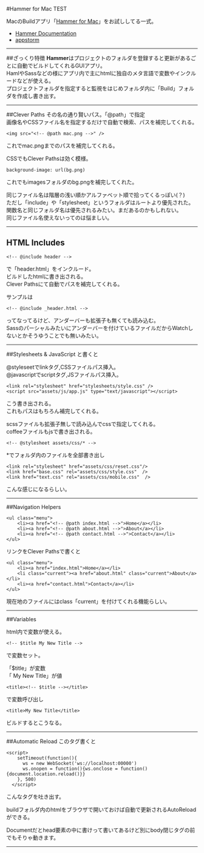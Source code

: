 #Hammer for Mac TEST

MacのBuildアプリ「[Hammer for Mac](http://hammerformac.com/)」をお試ししてる一式。


- [Hammer Documentation](http://help.hammerformac.com/)
- [appstorm](http://mac.appstorm.net/reviews/web-dev-review/stop-hammertime-with-hammer-for-mac/)

---
##ざっくり特徴
**Hammer**はプロジェクトのフォルダを登録すると更新があるごとに自動でビルドしてくれるGUIアプリ。  
HamlやSassなどの様にアプリ内で主にhtmlに独自のメタ言語で変数やインクルードなどが使える。    
プロジェクトフォルダを指定すると監視をはじめフォルダ内に「Build」フォルダを作成し書き出す。


---

##Clever Paths
その名の通り賢いパス。「@path」で指定  
画像名やCSSファイル名を指定するだけで自動で検索、パスを補完してくれる。

	<img src="<!-- @path mac.png -->" />
これでmac.pngまでのパスを補完してくれる。

CSSでもClever Pathsは効く模様。

	background-image: url(bg.png)
これでもimagesフォルダのbg.pngを補完してくれた。


同じファイル名は階層の浅い順かアルファベット順で拾ってくるっぽい(？)  
ただし「include」や「stylesheet」というフォルダはルートより優先された。  
関数名と同じフォルダ名は優先されるみたい。まだあるのかもしれない。  
同じファイル名使えないってのは悩ましい。


---
## HTML Includes


	<!-- @include header -->
で「header.html」をインクルード。  
ビルドしたhtmlに書き出される。  
Clever Pathsにて自動でパスを補完してくれる。

サンプルは

`<!-- @include _header.html -->`

ってなってるけど、アンダーバーも拡張子も無くても読み込む。  
Sassのパーシャルみたいにアンダーバーを付けているファイルだからWatchしないとかそうゆうことでも無いみたい。

---

##Stylesheets & JavaScript
	<!-- @stylesheet style -->
	<!-- @javascript app -->
と書くと

@styleseetでlinkタグ,CSSファイルパス挿入。  
@javascriptでscriptタグ,JSファイルパス挿入。

	<link rel="stylesheet" href="stylesheets/style.css" />
	<script src="assets/js/app.js" type="text/javascript"></script>
	
こう書き出される。  
これもパスはもちろん補完してくれる。	

scssファイルも拡張子無しで読み込んでcssで指定してくれる。  
coffeeファイルもjsで書き出される。

	<!-- @stylesheet assets/css/* -->
*でフォルダ内のファイルを全部書き出し	

	<link rel="stylesheet" href="assets/css/reset.css"/>
	<link href="base.css" rel="assets/css/style.css"  />
	<link href="text.css" rel="assets/css/mobile.css"  />
こんな感じになるらしい。

---

##Navigation Helpers

	<ul class="menu">
		<li><a href="<!-- @path index.html -->">Home</a></li>
		<li><a href="<!-- @path about.html -->">About</a></li>
		<li><a href="<!-- @path contact.html -->">Contact</a></li>
	</ul>
リンクをClever Pathsで書くと
	
	<ul class="menu">
		<li><a href="index.html">Home</a></li>
		<li class="current"><a href="about.html" class="current">About</a></li>
		<li><a href="contact.html">Contact</a></li>
	</ul>

現在地のファイルにはclass「current」を付けてくれる機能らしい。

---
##Variables

html内で変数が使える。

	<!-- $title My New Title -->

で変数セット。  

「$title」が変数  
「 My New Title」が値

	<title><!-- $title --></title>
で変数呼び出し

	<title>My New Title</title>
ビルドするとこうなる。	

---

##Automatic Reload
	<!-- @reload -->
このタグ書くと

	<script>
        setTimeout(function(){
          ws = new WebSocket('ws://localhost:00000')
          ws.onopen = function(){ws.onclose = function(){document.location.reload()}}
        }, 500)
      </script>
こんなタグを吐き出す。
  
buildフォルダ内のhtmlをブラウザで開いておけば自動で更新されるAutoReloadができる。

Documentだとhead要素の中に書けって書いてあるけど別にbody閉じタグの前でもそりゃ動きます。

---

